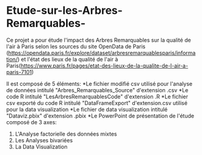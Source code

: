 # Etude-sur-les-Arbres-Remarquables-
Ce projet a pour étude l'impact des Arbres Remarquables sur la qualité de l'air à Paris selon les sources du site OpenData de Paris (https://opendata.paris.fr/explore/dataset/arbresremarquablesparis/information/) et l'état des lieux de la qualité de l'air à Paris(https://www.paris.fr/pages/etat-des-lieux-de-la-qualite-de-l-air-a-paris-7101)  

Il est composé de 5 éléments:
*Le fichier modifié csv utilisé pour l'analyse de données intitulé "Arbres_Remarquables_Source" d'extension .csv *Le code R intitulé "LesArbresRemarquablesCode" d'extension .R *Le fichier csv exporté du code R intitulé "DataFrameExport" d'extension.csv utilisé pour la data visualization *Le fichier de data visualization intitulé "Dataviz.pbix" d'extension .pbix *Le PowerPoint de présentation de l'étude composé de 3 axes:
1. L'Analyse factorielle des données mixtes 
2. Les Analyses bivariées 
3. La Data Visualization 
